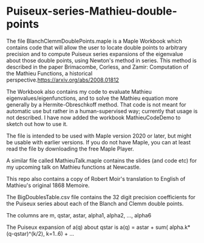 # Puiseux-series-Mathieu-double-points

The file BlanchClemmDoublePoints.maple is a Maple Workbook which contains code that will allow the user to locate double points to arbitrary precision and to compute Puiseux series expansions of the eigenvalue about those double points, using Newton's method in series.  This method is described in the paper Brimacombe, Corless, and Zamir: Computation of the Mathieu Functions, a historical perspective.https://arxiv.org/abs/2008.01812

The Workbook also contains my code to evaluate Mathieu eigenvalues/eigenfunctions, and to solve the Mathieu equation more generally by a Hermite-Obreschkoff method.  That code is not meant for automatic use but rather in a human-supervised way; currently that usage is not described.  I have now added the workbook MathieuCodeDemo to sketch out how to use it.

The file is intended to be used with Maple version 2020 or later, but might be usable with earlier versions.  If you do not have Maple, you can at least read the file by downloading the free Maple Player.

A similar file called MathieuTalk.maple contains the slides (and code etc) for my upcoming talk on Mathieu functions at Newcastle.

This repo also contains a copy of Robert Moir's translation to English of Mathieu's original 1868 Memoire.

The BigDoublesTable.csv file contains the 32 digit precision coefficients for the Puiseux series about each of the Blanch and Clemm double points.

The columns are m, qstar, astar, alpha1, alpha2, ..., alpha6

The Puiseux expansion of a(q) about qstar is a(q) = astar + sum( alpha.k*(q-qstar)^(k/2), k=1..6) + ... 
